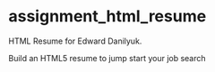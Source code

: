 # assignment_html_resume

HTML Resume for Edward Danilyuk.

Build an HTML5 resume to jump start your job search
